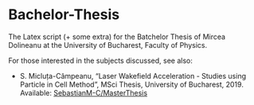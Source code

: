 # Bachelor-Thesis

The Latex script (+ some extra) for the Batchelor Thesis of Mircea Dolineanu at the University of Bucharest, Faculty of Physics.

For those interested in the subjects discussed, see also:
- S. Micluța-Câmpeanu, “Laser Wakefield Acceleration - Studies using Particle in Cell Method”, MSci Thesis, University of Bucharest, 2019. Available: [SebastianM-C/MasterThesis](https://github.com/SebastianM-C/MasterThesis)
